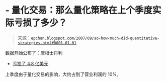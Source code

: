 <!--yml

- 分类：未分类

- 日期：2024-05-12 19:21:48

-->

# - 量化交易：那么量化策略在上个季度实际亏损了多少？

> 来源：[`epchan.blogspot.com/2007/09/so-how-much-did-quantitative-strategies.html#0001-01-01`](http://epchan.blogspot.com/2007/09/so-how-much-did-quantitative-strategies.html#0001-01-01)

数据开始公布了：摩根士丹利

- [亏损了 4.8 亿美元](http://dealbook.blogs.nytimes.com/2007/09/19/morgan-stanleys-profit-drops-17-percent/)

上季度由于量化交易的影响，大约占到了营业利润的 10%。
